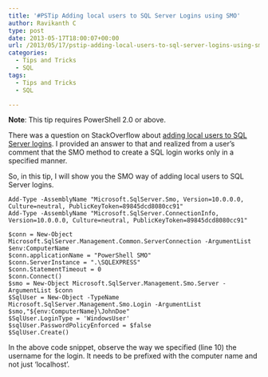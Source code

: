 ```yaml
---
title: '#PSTip Adding local users to SQL Server Logins using SMO'
author: Ravikanth C
type: post
date: 2013-05-17T18:00:07+00:00
url: /2013/05/17/pstip-adding-local-users-to-sql-server-logins-using-smo/
categories:
  - Tips and Tricks
  - SQL
tags:
  - Tips and Tricks
  - SQL

---
```

**Note**: This tip requires PowerShell 2.0 or above.

There was a question on StackOverflow about [adding local users to SQL Server logins][1]. I provided an answer to that and realized from a user&#8217;s comment that the SMO method to create a SQL login works only in a specified manner.

So, in this tip, I will show you the SMO way of adding local users to SQL Server logins.

```
Add-Type -AssemblyName "Microsoft.SqlServer.Smo, Version=10.0.0.0, Culture=neutral, PublicKeyToken=89845dcd8080cc91"
Add-Type -AssemblyName "Microsoft.SqlServer.ConnectionInfo, Version=10.0.0.0, Culture=neutral, PublicKeyToken=89845dcd8080cc91"

$conn = New-Object Microsoft.SqlServer.Management.Common.ServerConnection -ArgumentList $env:ComputerName
$conn.applicationName = "PowerShell SMO"
$conn.ServerInstance = ".\SQLEXPRESS"
$conn.StatementTimeout = 0
$conn.Connect()
$smo = New-Object Microsoft.SqlServer.Management.Smo.Server -ArgumentList $conn
$SqlUser = New-Object -TypeName Microsoft.SqlServer.Management.Smo.Login -ArgumentList $smo,"${env:ComputerName}\JohnDoe"
$SqlUser.LoginType = 'WindowsUser'
$sqlUser.PasswordPolicyEnforced = $false
$SqlUser.Create()
```

In the above code snippet, observe the way we specified (line 10) the username for the login. It needs to be prefixed with the computer name and not just &#8216;localhost&#8217;.

[1]: http://stackoverflow.com/questions/16610379/add-windows-user-to-local-sql-server-with-powershell